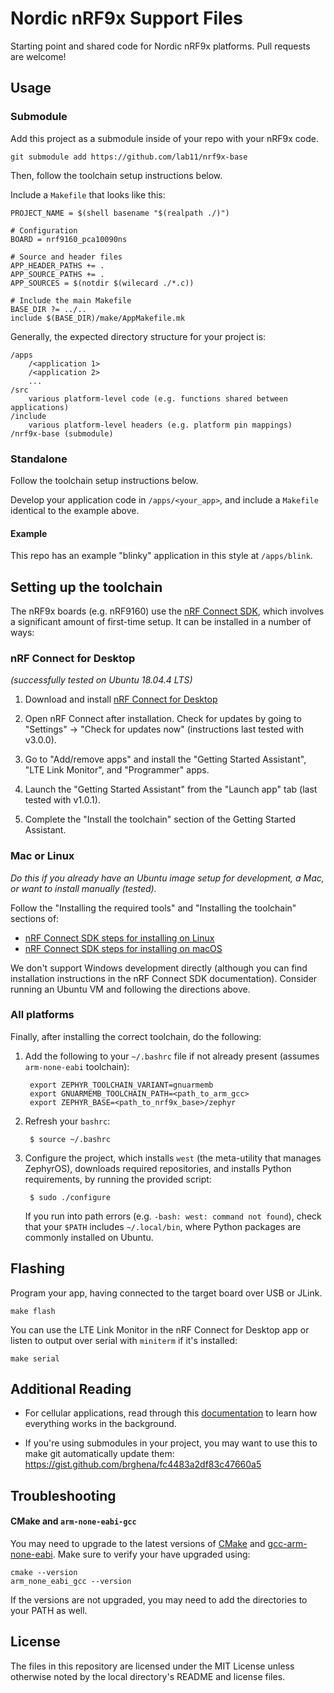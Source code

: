 Nordic nRF9x Support Files
==========================

Starting point and shared code for Nordic nRF9x platforms. Pull requests are
welcome!

Usage
-----

### Submodule

Add this project as a submodule inside of your repo with your nRF9x code.

    git submodule add https://github.com/lab11/nrf9x-base

Then, follow the toolchain setup instructions below.

Include a `Makefile` that looks like this:

    PROJECT_NAME = $(shell basename "$(realpath ./)")

    # Configuration
    BOARD = nrf9160_pca10090ns

    # Source and header files
    APP_HEADER_PATHS += .
    APP_SOURCE_PATHS += .
    APP_SOURCES = $(notdir $(wilecard ./*.c))

    # Include the main Makefile
    BASE_DIR ?= ../..
    include $(BASE_DIR)/make/AppMakefile.mk

Generally, the expected directory structure for your project is:

    /apps
        /<application 1>
        /<application 2>
        ...
    /src
        various platform-level code (e.g. functions shared between applications)
    /include
        various platform-level headers (e.g. platform pin mappings)
    /nrf9x-base (submodule)

### Standalone

Follow the toolchain setup instructions below.

Develop your application code in `/apps/<your_app>`, and include a `Makefile`
identical to the example above.

#### Example

This repo has an example "blinky" application in this style at `/apps/blink`.

Setting up the toolchain
------------------------

The nRF9x boards (e.g. nRF9160) use the [nRF Connect
SDK](https://developer.nordicsemi.com/nRF_Connect_SDK/doc/latest/nrf/getting_started.html),
which involves a significant amount of first-time setup. It can be installed in
a number of ways:

### nRF Connect for Desktop
_(successfully tested on Ubuntu 18.04.4 LTS)_

1. Download and install [nRF Connect for
   Desktop](https://www.nordicsemi.com/Software-and-Tools/Development-Tools/nRF-Connect-for-desktop/Download#infotabs)

2. Open nRF Connect after installation. Check for updates by going to
   "Settings" -> "Check for updates now" (instructions last tested with
   v3.0.0).

3. Go to "Add/remove apps" and install the "Getting Started Assistant", "LTE
   Link Monitor", and "Programmer" apps.

4. Launch the "Getting Started Assistant" from the "Launch app" tab (last
   tested with v1.0.1).

5. Complete the "Install the toolchain" section of the Getting Started
   Assistant.

### Mac or Linux
_Do this if you already have an Ubuntu image setup for development, a Mac, or
want to install manually (tested)._

Follow the "Installing the required tools" and "Installing the toolchain"
sections of:

- [nRF Connect SDK steps for installing on Linux](https://developer.nordicsemi.com/nRF_Connect_SDK/doc/latest/nrf/gs_ins_linux.html)
- [nRF Connect SDK steps for installing on macOS](https://developer.nordicsemi.com/nRF_Connect_SDK/doc/latest/nrf/gs_ins_mac.html)

We don't support Windows development directly (although you can find
installation instructions in the nRF Connect SDK documentation). Consider
running an Ubuntu VM and following the directions above.

### All platforms

Finally, after installing the correct toolchain, do the following:

<!--TODO Dynamically set environment variables on every build rather than storing in .bashrc? -->

1. Add the following to your `~/.bashrc` file if not already present (assumes
   `arm-none-eabi` toolchain):

        export ZEPHYR_TOOLCHAIN_VARIANT=gnuarmemb
        export GNUARMEMB_TOOLCHAIN_PATH=<path_to_arm_gcc>
        export ZEPHYR_BASE=<path_to_nrf9x_base>/zephyr

2. Refresh your `bashrc`:

        $ source ~/.bashrc

3. Configure the project, which installs `west` (the meta-utility that manages
   ZephyrOS), downloads required repositories, and installs Python
   requirements, by running the provided script:

        $ sudo ./configure

   If you run into path errors (e.g. `-bash: west: command not found`), check
   that your `$PATH` includes `~/.local/bin`, where Python packages are commonly
   installed on Ubuntu.

Flashing
--------

Program your app, having connected to the target board over USB or JLink.

    make flash

You can use the LTE Link Monitor in the nRF Connect for Desktop app or listen
to output over serial with `miniterm` if it's installed:

    make serial

Additional Reading
------------------

- For cellular applications, read through this
[documentation](https://devzone.nordicsemi.com/nordic/cellular-iot-guides/b/getting-started-cellular/posts/nrf-connect-sdk-tutorial)
to learn how everything works in the background.

- If you're using submodules in your project, you may want to use this to make
  git automatically update them: https://gist.github.com/brghena/fc4483a2df83c47660a5
    
Troubleshooting
---------------

#### CMake and `arm-none-eabi-gcc`

You may need to upgrade to the latest versions of
[CMake](https://cmake.org/download/) and
[gcc-arm-none-eabi](https://developer.arm.com/tools-and-software/open-source-software/developer-tools/gnu-toolchain/gnu-rm/downloads).
Make sure to verify your have upgraded using:

    cmake --version
    arm_none_eabi_gcc --version 
    
If the versions are not upgraded, you may need to add the directories to your
PATH as well.

License
-------

The files in this repository are licensed under the MIT License unless
otherwise noted by the local directory's README and license files.


